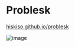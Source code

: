 # Problesk

[hiskiso.github.io/problesk](https://hiskiso.github.io/problesk)

![image](https://user-images.githubusercontent.com/52506215/191247634-5fa45307-0e9f-4dff-99a8-d48e6adf8b82.png)

